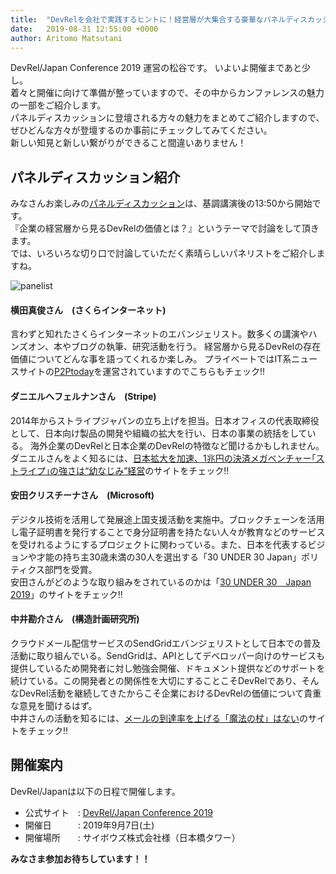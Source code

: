 ```yaml
---
title:  "DevRelを会社で実践するヒントに！経営層が大集合する豪華なパネルディスカッション"
date:   2019-08-31 12:55:00 +0000
author: Aritomo Matsutani
---
```


DevRel/Japan Conference 2019 運営の松谷です。
いよいよ開催まであと少し。  
着々と開催に向けて準備が整っていますので、その中からカンファレンスの魅力の一部をご紹介します。  
パネルディスカッションに登壇される方々の魅力をまとめてご紹介しますので、ぜひどんな方々が登壇するのか事前にチェックしてみてください。  
新しい知見と新しい繋がりができること間違いありません！

<!--more-->

## パネルディスカッション紹介

みなさんお楽しみの[パネルディスカッション](/japan-2019/speakers/hikaru/)は、基調講演後の13:50から開始です。  
『企業の経営層から見るDevRelの価値とは？』というテーマで討論をして頂きます。  
では、いろいろな切り口で討論していただく素晴らしいパネリストをご紹介しますね。

![panelist]({{site.baseurl}}/assets/img/panelist.png)


#### <i class="fas fa-user"></i> 横田真俊さん　(さくらインターネット) 
言わずと知れたさくらインターネットのエバンジェリスト。数多くの講演やハンズオン、本やブログの執筆、研究活動を行う。  経営層から見るDevRelの存在価値についてどんな事を語ってくれるか楽しみ。
プライベートではIT系ニュースサイトの[P2Ptoday](http://wslash.com/)を運営されていますのでこちらもチェック!!


#### <i class="fas fa-user"></i> ダニエルへフェルナンさん　(Stripe)  
2014年からストライプジャパンの立ち上げを担当。日本オフィスの代表取締役として、日本向け製品の開発や組織の拡大を行い、日本の事業の統括をしている。
海外企業のDevRelと日本企業のDevRelの特徴など聞けるかもしれません。  
ダニエルさんをよく知るには、[日本拡大を加速、1兆円の決済メガベンチャー｢ストライプ｣の強さは“幼なじみ”経営](https://www.businessinsider.jp/post-167517)のサイトをチェック!!


#### <i class="fas fa-user"></i> 安田クリスチーナさん　(Microsoft)  
デジタル技術を活用して発展途上国支援活動を実施中。ブロックチェーンを活用し電子証明書を発行することで身分証明書を持たない人々が教育などのサービスを受けれるようにするプロジェクトに関わっている。また、日本を代表するビジョンや才能の持ち主30歳未満の30人を選出する「30 UNDER 30 Japan」ポリティクス部門を受賞。  
安田さんがどのような取り組みをされているのかは「[30 UNDER 30　Japan 2019](https://forbesjapan.com/30under30/)」のサイトをチェック!!

#### <i class="fas fa-user"></i> 中井勘介さん　(構造計画研究所)   
クラウドメール配信サービスのSendGridエバンジェリストとして日本での普及活動に取り組んでいる。SendGridは、APIとしてデベロッパー向けのサービスも提供しているため開発者に対し勉強会開催、ドキュメント提供などのサポートを続けている。この開発者との関係性を大切にすることこそDevRelであり、そんなDevRel活動を継続してきたからこそ企業におけるDevRelの価値について貴重な意見を聞けるはず。  
中井さんの活動を知るには、[メールの到達率を上げる「魔法の杖」はない](https://www.businessinsider.jp/post-167517)のサイトをチェック!!
    

## 開催案内
DevRel/Japanは以下の日程で開催します。  
* 公式サイト　: [DevRel/Japan Conference 2019](https://devrel.tokyo/japan-2019/)
* 開催日　　　: 2019年9月7日(土)
* 開催場所　　: サイボウズ株式会社様（日本橋タワー）  

**みなさま参加お待ちしています！！**

